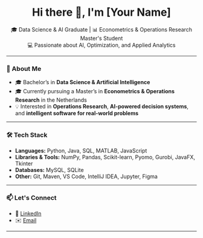 <h1 align="center">Hi there 👋, I'm [Your Name]</h1>

<p align="center">
  🎓 Data Science & AI Graduate | 📊 Econometrics & Operations Research Master's Student <br>
  💻 Passionate about AI, Optimization, and Applied Analytics
</p>

---

### 🧠 About Me

- 🎓 Bachelor’s in **Data Science & Artificial Intelligence**
- 🎓 Currently pursuing a Master’s in **Econometrics & Operations Research** in the Netherlands
- 💡 Interested in **Operations Research**, **AI-powered decision systems**, and **intelligent software for real-world problems**

---

### 🛠️ Tech Stack

- **Languages:** Python, Java, SQL, MATLAB, JavaScript
- **Libraries & Tools:** NumPy, Pandas, Scikit-learn, Pyomo, Gurobi, JavaFX, Tkinter  
- **Databases:** MySQL, SQLite  
- **Other:** Git, Maven, VS Code, IntelliJ IDEA, Jupyter, Figma

---


### 📫 Let's Connect

- 💼 [LinkedIn](https://www.linkedin.com/in/ercikanalp)  
- ✉️ [Email](mailto:ercikanmustafaalp@gmail.com)  

---

